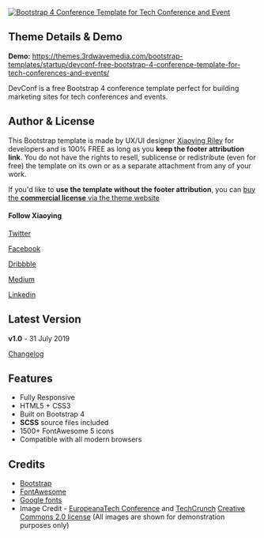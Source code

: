 <a href="https://themes.3rdwavemedia.com/bootstrap-templates/startup/devconf-free-bootstrap-4-conference-template-for-tech-conferences-and-events/" target="_blank"><img src="https://themes.3rdwavemedia.com/wp-content/uploads/2019/07/Bootstrap-Tech-Conference-Template-DevConf-Pormo.jpg" alt="Bootstrap 4 Conference Template for Tech Conference and Event" /></a>

## Theme Details & Demo

**Demo:** https://themes.3rdwavemedia.com/bootstrap-templates/startup/devconf-free-bootstrap-4-conference-template-for-tech-conferences-and-events/

DevConf is a free Bootstrap 4 conference template perfect for building marketing sites for tech conferences and events. 

## Author & License

This Bootstrap template is made by UX/UI designer [Xiaoying Riley](https://twitter.com/3rdwave_themes) for developers and is 100% FREE as long as you **keep the footer attribution link**. You do not have the rights to resell, sublicense or redistribute (even for free) the template on its own or as a separate attachment from any of your work.

If you'd like to **use the template without the footer attribution**, you can [buy the **commercial license** via the theme website](https://themes.3rdwavemedia.com/bootstrap-templates/free/devconf-free-bootstrap-4-conference-template-for-tech-conferences-and-events/)

#### Follow Xiaoying

[Twitter](https://twitter.com/3rdwave_themes)

[Facebook](https://www.facebook.com/3rdwavethemes/)

[Dribbble](https://dribbble.com/Xiaoying)

[Medium](https://medium.com/@3rdwave_themes)

[Linkedin](https://uk.linkedin.com/in/xiaoying)


## Latest Version
**v1.0** - 31 July 2019

[Changelog](https://themes.3rdwavemedia.com/bootstrap-templates/startup/devconf-free-bootstrap-4-conference-template-for-tech-conferences-and-events/?target=changelog)


## Features

-  Fully Responsive
-  HTML5 + CSS3
-  Built on Bootstrap 4
-  **SCSS** source files included
-  1500+ FontAwesome 5 icons
-  Compatible with all modern browsers

## Credits
- [Bootstrap](https://getbootstrap.com/)
- [FontAwesome](https://fortawesome.github.io/Font-Awesome/)
- [Google fonts](https://fonts.google.com/)
- Image Credit - [EuropeanaTech Conference](https://www.flickr.com/photos/europeanaimages2/albums/72157669104892268) and [TechCrunch](https://www.flickr.com/photos/techcrunch/) [Creative Commons 2.0 license](https://creativecommons.org/licenses/by/2.0/deed.en) (All images are shown for demonstration purposes only)

